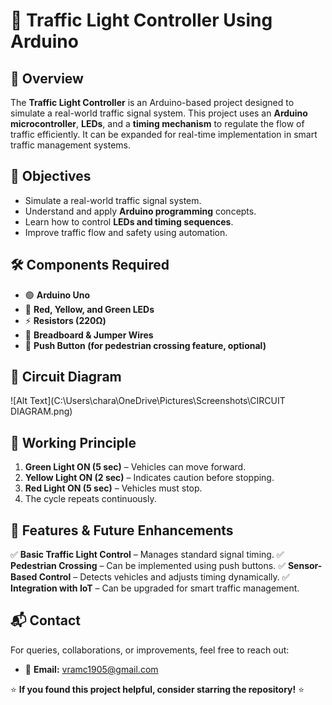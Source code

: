 # 🚦 Traffic Light Controller Using Arduino

## 📖 Overview
The **Traffic Light Controller** is an Arduino-based project designed to simulate a real-world traffic signal system. This project uses an **Arduino microcontroller**, **LEDs**, and a **timing mechanism** to regulate the flow of traffic efficiently. It can be expanded for real-time implementation in smart traffic management systems.

## 🎯 Objectives
- Simulate a real-world traffic signal system.
- Understand and apply **Arduino programming** concepts.
- Learn how to control **LEDs and timing sequences**.
- Improve traffic flow and safety using automation.

## 🛠️ Components Required
- 🟢 **Arduino Uno**
- 🔴 **Red, Yellow, and Green LEDs**
- ⚡ **Resistors (220Ω)**
- 🔌 **Breadboard & Jumper Wires**
- 🔄 **Push Button (for pedestrian crossing feature, optional)**

## 🔗 Circuit Diagram
![Alt Text](C:\Users\chara\OneDrive\Pictures\Screenshots\CIRCUIT DIAGRAM.png)

## 🔬 Working Principle
1. **Green Light ON (5 sec)** – Vehicles can move forward.
2. **Yellow Light ON (2 sec)** – Indicates caution before stopping.
3. **Red Light ON (5 sec)** – Vehicles must stop.
4. The cycle repeats continuously.

## 🚀 Features & Future Enhancements
✅ **Basic Traffic Light Control** – Manages standard signal timing.
✅ **Pedestrian Crossing** – Can be implemented using push buttons.
✅ **Sensor-Based Control** – Detects vehicles and adjusts timing dynamically.
✅ **Integration with IoT** – Can be upgraded for smart traffic management.

## 📬 Contact
For queries, collaborations, or improvements, feel free to reach out:
- 📧 **Email:** vramc1905@gmail.com

⭐ **If you found this project helpful, consider starring the repository!** ⭐
